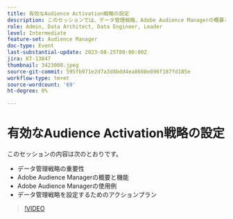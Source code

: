 ```yaml
---
title: 有効なAudience Activation戦略の設定
description: このセッションでは、データ管理戦略、Adobe Audience Managerの概要と機能、Adobe Audience Managerの使用例、データ管理戦略を設定するためのアクションプランの重要性について説明します
role: Admin, Data Architect, Data Engineer, Leader
level: Intermediate
feature-set: Audience Manager
doc-type: Event
last-substantial-update: 2023-08-25T00:00:00Z
jira: KT-13847
thumbnail: 3423008.jpeg
source-git-commit: 595fb971e2d7a3d8bdd4ea8608e896f187fd185e
workflow-type: tm+mt
source-wordcount: '69'
ht-degree: 0%

---
```



# 有効なAudience Activation戦略の設定

このセッションの内容は次のとおりです。

- データ管理戦略の重要性
- Adobe Audience Managerの概要と機能
- Adobe Audience Managerの使用例
- データ管理戦略を設定するためのアクションプラン

>[!VIDEO](https://video.tv.adobe.com/v/3423008/?learn=on)
